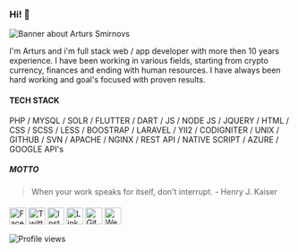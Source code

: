 ### Hi! 👋

<img src="https://raw.githubusercontent.com/arturssmirnovs/arturssmirnovs/master/banner.png" alt="Banner about Arturs Smirnovs">

I'm Arturs and i'm full stack web / app developer with more then 10 years experience.
I have been working in various fields, starting from crypto currency, finances and ending with human resources.
I have always been hard working and goal's focused with proven results.

#### TECH STACK

PHP / MYSQL / SOLR / FLUTTER / DART / JS / NODE JS / JQUERY / HTML / CSS / SCSS / LESS / BOOSTRAP / LARAVEL / YII2 / CODIGNITER / UNIX / GITHUB / SVN / APACHE / NGINX / REST API / NATIVE SCRIPT / AZURE / GOOGLE API's

##### MOTTO

> When your work speaks for itself, don't interrupt. - Henry J. Kaiser

####

<a href="https://www.facebook.com/artuurs.smirnovs" target="_blank"><img src="https://raw.githubusercontent.com/arturssmirnovs/arturssmirnovs/master/fb.png" alt="Facebook" width="30"></a>
<a href="https://twitter.com/artuurssmirnovs" target="_blank"><img src="https://raw.githubusercontent.com/arturssmirnovs/arturssmirnovs/master/tw.png" alt="Twitter" width="30"></a>
<a href="https://www.instagram.com/arturssmirnovs/" target="_blank"><img src="https://raw.githubusercontent.com/arturssmirnovs/arturssmirnovs/master/ig.png" alt="Instagram" width="30"></a>
<a href="https://www.linkedin.com/in/art%C5%ABrs-smirnovs-b6399275/" target="_blank"><img src="https://raw.githubusercontent.com/arturssmirnovs/arturssmirnovs/master/in.png" alt="LinkedIn" width="30"></a>
<a href="https://github.com/arturssmirnovs" target="_blank"><img src="https://raw.githubusercontent.com/arturssmirnovs/arturssmirnovs/master/git.png" alt="GitHub" width="30"></a>
<a href="https://arturio.dev/" target="_blank"><img src="https://raw.githubusercontent.com/arturssmirnovs/arturssmirnovs/master/www.png" alt="Website" width="30"></a>

![Profile views](https://gpvc.arturio.dev/arturssmirnovs?v=3)
